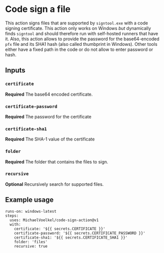 # Code sign a file

This action signs files that are supported by `signtool.exe` with a code signing certificate. This action only works on Windows _but_ dynamically finds `signtool` and should therefore run with self-hosted runners that have it. Also, this action allows to provide the password for the base64-encoded `pfx` file and its SHA1 hash (also called thumbprint in Windows). Other tools either have a fixed path in the code or do not allow to enter password or hash.

## Inputs

### `certificate`

**Required** The base64 encoded certificate.

### `certificate-password`

**Required** The password for the certificate

### `certificate-sha1`

**Required** The SHA-1 value of the certificate

### `folder`

**Required** The folder that contains the files to sign.

### `recursive`

**Optional** Recursively search for supported files.

## Example usage

```
runs-on: windows-latest
steps:
  uses: MichaelVoelkel/code-sign-action@v1
  with:
    certificate: '${{ secrets.CERTIFICATE }}'
    certificate-password: '${{ secrets.CERTIFICATE_PASSWORD }}'
    certificate-sha1: '${{ secrets.CERTIFICATE_SHA1 }}'
    folder: 'files'
    recursive: true
```
